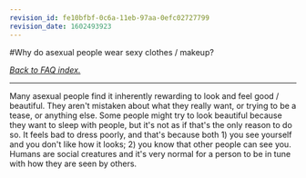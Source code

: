 ```yaml
---
revision_id: fe10bfbf-0c6a-11eb-97aa-0efc02727799
revision_date: 1602493923
---
```


#Why do asexual people wear sexy clothes / makeup?

[*Back to FAQ index.*](https://www.reddit.com/r/asexuality/wiki/faq)

---

Many asexual people find it inherently rewarding to look and feel good / beautiful. They aren't mistaken about what they really want, or trying to be a tease, or anything else. Some people might try to look beautiful because they want to sleep with people, but it's not as if that's the only reason to do so. It feels bad to dress poorly, and that's because both 1) you see yourself and you don't like how it looks; 2) you know that other people can see you. Humans are social creatures and it's very normal for a person to be in tune with how they are seen by others.